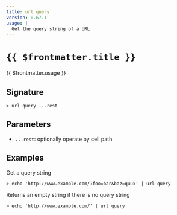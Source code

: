 ```yaml
---
title: url query
version: 0.67.1
usage: |
  Get the query string of a URL
---
```


# <code>{{ $frontmatter.title }}</code>

<div style='white-space: pre-wrap;'>{{ $frontmatter.usage }}</div>

## Signature

```> url query ...rest```

## Parameters

 -  `...rest`: optionally operate by cell path

## Examples

Get a query string
```shell
> echo 'http://www.example.com/?foo=bar&baz=quux' | url query
```

Returns an empty string if there is no query string
```shell
> echo 'http://www.example.com/' | url query
```
